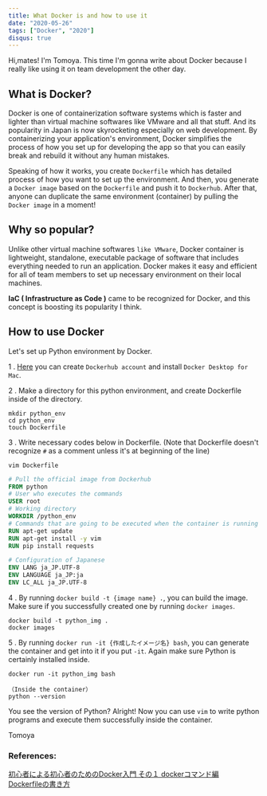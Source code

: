 ```yaml
---
title: What Docker is and how to use it
date: "2020-05-26"
tags: ["Docker", "2020"]
disqus: true
---
```


Hi,mates! I'm Tomoya.
This time I'm gonna write about Docker because I really like using it on team development the other day.

## What is Docker?
Docker is one of containerization software systems which is faster and lighter than virtual machine softwares like VMware and all that stuff. And its popularity in Japan is now skyrocketing especially on web development. By containerizing your application's environment, Docker simplifies the process of how you set up for developing the app so that you can easily break and rebuild it without any human mistakes.

Speaking of how it works, you create `Dockerfile` which has detailed process of how you want to set up the environment. And then, you generate a `Docker image` based on the `Dockerfile` and push it to `Dockerhub`. After that, anyone can duplicate the same environment (container) by pulling the `Docker image` in a moment!


## Why so popular?
Unlike other virtual machine softwares `like VMware`, Docker container is lightweight, standalone, executable package of software that includes everything needed to run an application. Docker makes it easy and efficient for all of team members to set up necessary environment on their local machines.

**IaC ( Infrastructure as Code )** came to be recognized for Docker, and this concept is boosting its popularity I think.

## How to use Docker
Let's set up Python environment by Docker.

1 . [Here](https://hub.docker.com/editions/community/docker-ce-desktop-mac) you can create `Dockerhub account` and install `Docker Desktop for Mac`.

2 . Make a directory for this python environment, and create Dockerfile inside of the directory.

```terminal
mkdir python_env
cd python_env
touch Dockerfile
```

3 . Write necessary codes below in Dockerfile. (Note that Dockerfile doesn't recognize `#` as a comment unless it's at beginning of the line)

```terminal
vim Dockerfile
```

```Dockerfile
# Pull the official image from Dockerhub
FROM python
# User who executes the commands
USER root
# Working directory
WORKDIR /python_env
# Commands that are going to be executed when the container is running
RUN apt-get update
RUN apt-get install -y vim
RUN pip install requests

# Configuration of Japanese
ENV LANG ja_JP.UTF-8
ENV LANGUAGE ja_JP:ja
ENV LC_ALL ja_JP.UTF-8
```

4 . By running `docker build -t {image name} .`, you can build the image. Make sure if you successfully created one by running `docker images`.

```terminal
docker build -t python_img .
docker images
```

5 . By running `docker run -it {作成したイメージ名} bash`, you can generate the container and get into it if you put `-it`. Again make sure Python is certainly installed inside.

```terminal
docker run -it python_img bash

（Inside the container）
python --version
```

You see the version of Python? Alright!
Now you can use `vim` to write python programs and execute them successfully inside the container.


Tomoya

### References:  
[初心者による初心者のためのDocker入門 その１ dockerコマンド編](https://qiita.com/k5n/items/2212b87feac5ebc33ecb)  
[Dockerfileの書き方](https://hacknote.jp/archives/54050/)  